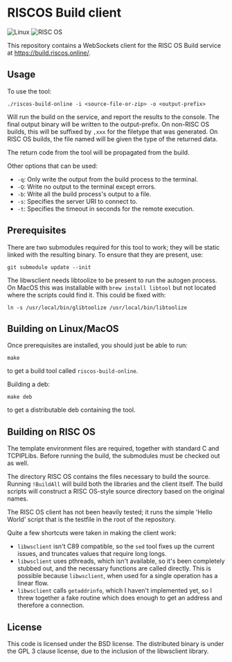 # RISCOS Build client

![Linux](https://github.com/gerph/robuild-client/workflows/Linux/badge.svg)
![RISC OS](https://github.com/gerph/robuild-client/workflows/RISC%20OS/badge.svg)

This repository contains a WebSockets client for the RISC OS Build service at
https://build.riscos.online/.

## Usage

To use the tool:

    ./riscos-build-online -i <source-file-or-zip> -o <output-prefix>

Will run the build on the service, and report the results to the console. The final output binary will be written to the output-prefix. On non-RISC OS builds, this will be suffixed by `,xxx` for the filetype that was generated. On RISC OS builds, the file named will be given the type of the returned data.

The return code from the tool will be propagated from the build.

Other options that can be used:

* `-q`: Only write the output from the build process to the terminal.
* `-Q`: Write no output to the terminal except errors.
* `-b`: Write all the build process's output to a file.
* `-s`: Specifies the server URI to connect to.
* `-t`: Specifies the timeout in seconds for the remote execution.

## Prerequisites

There are two submodules required for this tool to work; they will be static linked with
the resulting binary. To ensure that they are present, use:

    git submodule update --init

The libwsclient needs libtoolize to be present to run the autogen process. On MacOS this
was installable with `brew install libtool` but not located where the scripts could find
it. This could be fixed with:

    ln -s /usr/local/bin/glibtoolize /usr/local/bin/libtoolize

## Building on Linux/MacOS

Once prerequisites are installed, you should just be able to run:

    make

to get a build tool called `riscos-build-online`.

Building a deb:

    make deb

to get a distributable deb containing the tool.


## Building on RISC OS

The template environment files are required, together with standard C and TCPIPLibs.
Before running the build, the submodules must be checked out as well.

The directory RISC OS contains the files necessary to build the source. Running `!BuildAll` will build both the libraries and the client itself. The build scripts will construct a RISC OS-style source directory based on the original names.

The RISC OS client has not been heavily tested; it runs the simple 'Hello World' script that is the testfile in the root of the repository.

Quite a few shortcuts were taken in making the client work:

* `libwsclient` isn't C89 compatible, so the `sed` tool fixes up the current issues, and truncates values that require long longs.
* `libwsclient` uses pthreads, which isn't available, so it's been completely stubbed out, and the necessary functions are called directly. This is possible because `libwsclient`, when used for a single operation has a linear flow.
* `libwsclient` calls `getaddrinfo`, which I haven't implemented yet, so I threw together a fake routine which does enough to get an address and therefore a connection.

## License

This code is licensed under the BSD license.
The distributed binary is under the GPL 3 clause license, due to the inclusion of the libwsclient library.
